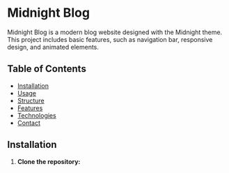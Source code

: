 # Midnight Blog

Midnight Blog is a modern blog website designed with the Midnight theme. This project includes basic features, such as navigation bar, responsive design, and animated elements.

## Table of Contents

- [Installation](#installation)
- [Usage](#usage)
- [Structure](#structure)
- [Features](#features)
- [Technologies](#technologies)
- [Contact](#contact)

## Installation

1. **Clone the repository:**
   
